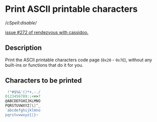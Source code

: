 # Print ASCII printable characters

/_cSpell:disable_/

[issue #272 of rendezvous with cassidoo.](https://buttondown.email/cassidoo/archive/keep-your-face-to-the-sunshine-and-you-cannot-see-1741/)

## Description

Print the ASCII printable characters code page (`0x20` - `0x7E`), without any built-ins or functions that do it for you.

## Characters to be printed

```ts
 !"#$%&'()*+,-./
0123456789:;<=>?
@ABCDEFGHIJKLMNO
PQRSTUVWXYZ[\]^_
`abcdefghijklmno
pqrstuvwxyz{|}~
```
